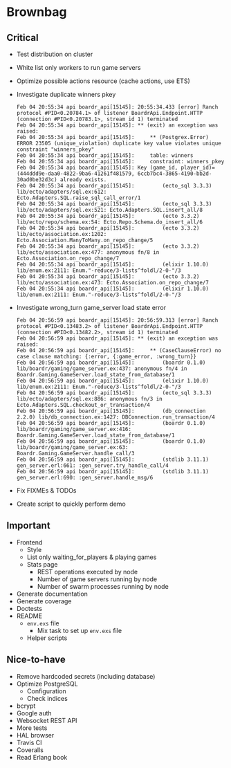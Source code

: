 # Brownbag

## Critical

* Test distribution on cluster
* White list only workers to run game servers
* Optimize possible actions resource (cache actions, use ETS)
* Investigate duplicate winners pkey

      Feb 04 20:55:34 api boardr_api[15145]: 20:55:34.433 [error] Ranch protocol #PID<0.20784.1> of listener BoardrApi.Endpoint.HTTP (connection #PID<0.20783.1>, stream id 1) terminated
      Feb 04 20:55:34 api boardr_api[15145]: ** (exit) an exception was raised:
      Feb 04 20:55:34 api boardr_api[15145]:     ** (Postgrex.Error) ERROR 23505 (unique_violation) duplicate key value violates unique constraint "winners_pkey"
      Feb 04 20:55:34 api boardr_api[15145]:     table: winners
      Feb 04 20:55:34 api boardr_api[15145]:     constraint: winners_pkey
      Feb 04 20:55:34 api boardr_api[15145]: Key (game_id, player_id)=(444ddd9e-daa0-4822-9ba6-41261f481579, 6ccb7bc4-3865-4190-bb2d-30ad0be32d3c) already exists.
      Feb 04 20:55:34 api boardr_api[15145]:         (ecto_sql 3.3.3) lib/ecto/adapters/sql.ex:612: Ecto.Adapters.SQL.raise_sql_call_error/1
      Feb 04 20:55:34 api boardr_api[15145]:         (ecto_sql 3.3.3) lib/ecto/adapters/sql.ex:521: Ecto.Adapters.SQL.insert_all/8
      Feb 04 20:55:34 api boardr_api[15145]:         (ecto 3.3.2) lib/ecto/repo/schema.ex:54: Ecto.Repo.Schema.do_insert_all/6
      Feb 04 20:55:34 api boardr_api[15145]:         (ecto 3.3.2) lib/ecto/association.ex:1202: Ecto.Association.ManyToMany.on_repo_change/5
      Feb 04 20:55:34 api boardr_api[15145]:         (ecto 3.3.2) lib/ecto/association.ex:477: anonymous fn/8 in Ecto.Association.on_repo_change/7
      Feb 04 20:55:34 api boardr_api[15145]:         (elixir 1.10.0) lib/enum.ex:2111: Enum."-reduce/3-lists^foldl/2-0-"/3
      Feb 04 20:55:34 api boardr_api[15145]:         (ecto 3.3.2) lib/ecto/association.ex:473: Ecto.Association.on_repo_change/7
      Feb 04 20:55:34 api boardr_api[15145]:         (elixir 1.10.0) lib/enum.ex:2111: Enum."-reduce/3-lists^foldl/2-0-"/3
* Investigate wrong_turn game_server load state error

      Feb 04 20:56:59 api boardr_api[15145]: 20:56:59.313 [error] Ranch protocol #PID<0.13483.2> of listener BoardrApi.Endpoint.HTTP (connection #PID<0.13482.2>, stream id 1) terminated
      Feb 04 20:56:59 api boardr_api[15145]: ** (exit) an exception was raised:
      Feb 04 20:56:59 api boardr_api[15145]:     ** (CaseClauseError) no case clause matching: {:error, {:game_error, :wrong_turn}}
      Feb 04 20:56:59 api boardr_api[15145]:         (boardr 0.1.0) lib/boardr/gaming/game_server.ex:437: anonymous fn/4 in Boardr.Gaming.GameServer.load_state_from_database/1
      Feb 04 20:56:59 api boardr_api[15145]:         (elixir 1.10.0) lib/enum.ex:2111: Enum."-reduce/3-lists^foldl/2-0-"/3
      Feb 04 20:56:59 api boardr_api[15145]:         (ecto_sql 3.3.3) lib/ecto/adapters/sql.ex:886: anonymous fn/3 in Ecto.Adapters.SQL.checkout_or_transaction/4
      Feb 04 20:56:59 api boardr_api[15145]:         (db_connection 2.2.0) lib/db_connection.ex:1427: DBConnection.run_transaction/4
      Feb 04 20:56:59 api boardr_api[15145]:         (boardr 0.1.0) lib/boardr/gaming/game_server.ex:416: Boardr.Gaming.GameServer.load_state_from_database/1
      Feb 04 20:56:59 api boardr_api[15145]:         (boardr 0.1.0) lib/boardr/gaming/game_server.ex:63: Boardr.Gaming.GameServer.handle_call/3
      Feb 04 20:56:59 api boardr_api[15145]:         (stdlib 3.11.1) gen_server.erl:661: :gen_server.try_handle_call/4
      Feb 04 20:56:59 api boardr_api[15145]:         (stdlib 3.11.1) gen_server.erl:690: :gen_server.handle_msg/6
* Fix FIXMEs & TODOs
* Create script to quickly perform demo

## Important

* Frontend
  * Style
  * List only waiting_for_players & playing games
  * Stats page
    * REST operations executed by node
    * Number of game servers running by node
    * Number of swarm processes running by node
* Generate documentation
* Generate coverage
* Doctests
* README
  * `env.exs` file
    * Mix task to set up `env.exs` file
  * Helper scripts

## Nice-to-have

* Remove hardcoded secrets (including database)
* Optimize PostgreSQL
  * Configuration
  * Check indices
* bcrypt
* Google auth
* Websocket REST API
* More tests
* HAL browser
* Travis CI
* Coveralls
* Read Erlang book
